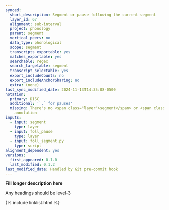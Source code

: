 ```yaml
---
synced:
  short_description: Segment or pause following the current segment
  layer_id: 67
  alignment: sub-interval
  project: phonology
  parent: segment
  vertical_peers: no
  data_type: phonological
  scope: segment
  transcripts_exportable: yes
  matches_exportable: yes
  searchable: regex
  search_targetable: segment
  transcript_selectable: yes
  export_includeCounts: no
  export_includeAnchorSharing: no
  extra: (none)
last_sync_modified_date: 2024-11-13T14:35:08-0500
notation:
  primary: DISC
  additional: '`.` for pauses'
  missing: There's no <span class="layer">segment</span> or <span class="layer">foll_pause</span>
    annotation
inputs:
  - input: segment
    type: layer
  - input: foll_pause
    type: layer
  - input: foll_segment.py
    type: script
alignment_dependent: yes
versions:
  first_appeared: 0.1.0
  last_modified: 0.1.2
last_modified_date: Handled by Git pre-commit hook
---
```


**Fill longer description here**

Any headings should be level-3


{% include linklist.html %}
